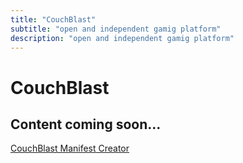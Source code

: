 ```yaml
---
title: "CouchBlast"
subtitle: "open and independent gamig platform"
description: "open and independent gamig platform"
---
```


# CouchBlast

## Content coming soon...


[CouchBlast Manifest Creator](https://exystem.github.io/couchblast/manifestcreator.html)

